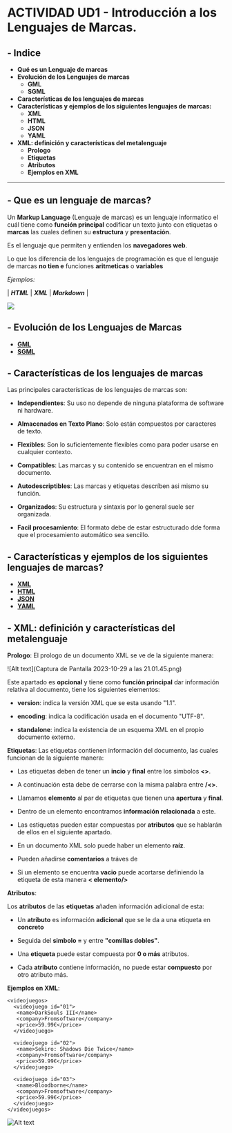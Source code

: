 # ACTIVIDAD UD1 - Introducción a los Lenguajes de Marcas.
## - **Indice** ##
+ **Qué es un Lenguaje de marcas**
+ **Evolución de los Lenguajes de marcas**
  + **GML**
  + **SGML**
+ **Características de los lenguajes de marcas**
+ **Características y ejemplos de los siguientes lenguajes de marcas:**
  + **XML**
  + **HTML**
  + **JSON**
  + **YAML** 
+ **XML: definición y características del metalenguaje**
  + **Prologo**
  + **Etiquetas**
  + **Atributos**
  + **Ejemplos en XML**

-------------------------------------------------------------------------------

## - **Que es un lenguaje de marcas?** ##

Un **Markup Language** (Lenguaje de marcas) es un lenguaje informatico el cuál tiene como **función principal** codificar un texto junto con etiquetas o **marcas** las cuales definen su **estructura** y **presentación**.

Es el lenguaje que permiten y entienden los **navegadores web**. 

Lo que los diferencia de los lenguajes de programación es que el lenguaje de marcas **no tien   e** funciones **aritmeticas** o **variables**

*Ejemplos:*

| **_HTML_** | **_XML_** | **_Markdown_** |

![](https://www.institutoserlog.com/wp-content/uploads/2019/08/web.jpg)


## - **Evolución de los Lenguajes de Marcas** 
* **[GML](%20GML.md)**
* **[SGML](SGML.md)**

## - **Características de los lenguajes de marcas** 

Las principales características de los lenguajes de marcas son:

+ **Independientes**: Su uso no depende de ninguna plataforma de software ni hardware.

+ **Almacenados en Texto Plano**: Solo están compuestos por caracteres de texto.

+ **Flexibles**: Son lo suficientemente flexibles como para poder usarse en cualquier contexto.

+ **Compatibles**: Las marcas y su contenido se encuentran en el mismo documento.

+ **Autodescriptibles**: Las marcas y etiquetas descríben asi mismo su función.

+ **Organizados**: Su estructura y sintaxis por lo general suele ser organizada.

+ **Facil procesamiento**: El formato debe de estar estructurado dde forma que el procesamiento automático sea sencillo.

## - **Características y ejemplos de los siguientes lenguajes de marcas?** 
* [**XML**](XML.md)
* [**HTML**](HTML.md)
* [**JSON**](JSON.md)
* [**YAML**](YAML.md)


## - **XML: definición y características del metalenguaje** 
**Prologo**: El prologo de un documento XML se ve de la siguiente manera:

![Alt text](Captura de Pantalla 2023-10-29 a las 21.01.45.png)

Este apartado es **opcional** y tiene como **función principal** dar información
relativa al documento, tiene los siguientes elementos:     

+ **version**: indica la versión XML que se esta usando "1.1".

+ **encoding**: indica la codificación usada en el documento "UTF-8".

+ **standalone**: indica la existencia de un esquema XML en el propio documento externo.

**Etiquetas**: Las etiquetas contienen información del documento, las cuales funcionan de la siguiente manera:

+ Las etiquetas deben de tener un **incio** y **final** entre los simbolos **<>**.

+ A continuación esta debe de cerrarse con la misma palabra entre **/<>**.

+ Llamamos **elemento** al par de etiquetas que tienen una **apertura** y **final**.

+ Dentro de un elemento encontramos **información relacionada** a este.

+ Las estiquetas pueden estar compuestas por **atributos** que se hablarán de 
ellos en el siguiente apartado.

+ En un documento XML solo puede haber un elemento **raíz**.

+ Pueden añadirse **comentarios** a tráves de **<!--** y 
**-->**

+ Si un elemento se encuentra **vacio** puede acortarse definiendo la etiqueta
de esta manera **< elemento/>**

**Atributos**:

Los **atributos** de las **etiquetas** añaden información adicional de esta:

+ Un **atributo** es información **adicional** que se le da a una etiqueta en
**concreto**

+ Seguida del **simbolo =** y entre **"comillas dobles"**.

+ Una **etiqueta** puede estar compuesta por **0 o más** atributos.

+ Cada **atributo** contiene información, no puede estar **compuesto** por otro atributo más.

**Ejemplos en XML**:

```
<videojuegos>
  <videojuego id="01">
   <name>DarkSouls III</name>
   <company>Fromsoftware</company>
   <price>59.99€</price>
  </videojuego>

  <videojuego id="02">
   <name>Sekiro: Shadows Die Twice</name>
   <company>Fromsoftware</company>
   <price>59.99€</price>
  </videojuego>   

  <videojuego id="03">
   <name>Bloodborne</name>
   <company>Fromsoftware</company>
   <price>59.99€</price>
  </videojuego>
</videojuegos>
```

![Alt text](<Captura de Pantalla 2023-10-29 a las 21.35.42.png>)
